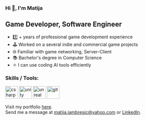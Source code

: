 ### Hi 👋, I'm Matija

## Game Developer, Software Engineer

- 7️⃣ + years of professional game development experience
- 🕹️ Worked on a several indie and commercial game projects
- 🌐 Familiar with game networking, Server-Client
- 📚 Bachelor's degree in Computer Science
- ⚛️ I can use coding AI tools efficiently

<h3 align="left">Skills / Tools:</h3>
<p align="left"> 
  <picture>
    <source media="(prefers-color-scheme: dark)" srcset="https://github.com/user-attachments/assets/7bba550a-d253-41fd-8386-19697e95a56b">
    <source media="(prefers-color-scheme: light)" srcset="https://github.com/user-attachments/assets/36fa6e7d-7d7e-4bbb-8046-2af81eda89ce">
    <img src="URL_FOR_LIGHT_MODE_IMAGE_CSHARP" alt="csharp" width="40" height="40">
  </picture>
  <picture>
    <source media="(prefers-color-scheme: dark)" srcset="https://github.com/user-attachments/assets/72a10fd9-bdaa-4217-abe3-9affc9863d09">
    <source media="(prefers-color-scheme: light)" srcset="https://github.com/user-attachments/assets/e54c204f-8d75-4894-bdc6-8e78e280237c">
    <img src="URL_FOR_LIGHT_MODE_IMAGE_UNITY" alt="unity" width="40" height="40">
  </picture>
  <picture>
    <source media="(prefers-color-scheme: dark)" srcset="https://github.com/user-attachments/assets/1b857538-659e-42a0-8192-81689bfcf452">
    <source media="(prefers-color-scheme: light)" srcset="https://github.com/user-attachments/assets/a2492b67-97b4-4672-9446-d3470b719536">
    <img src="URL_FOR_LIGHT_MODE_IMAGE_UNREAL" alt="unreal" width="40" height="40">
  </picture>
  <picture>
    <source media="(prefers-color-scheme: dark)" srcset="https://github.com/user-attachments/assets/146bb1d3-a41b-4af3-95d5-4848193d409a">
    <source media="(prefers-color-scheme: light)" srcset="https://github.com/user-attachments/assets/941d134d-d00e-49dd-af96-b1da1c0c0ef1">
    <img src="URL_FOR_LIGHT_MODE_IMAGE_GIT" alt="git" width="40" height="40">
  </picture>
</p>

<p align="left"> 
    Visit my portfolio <a href="https://matyx6.github.io/#/game-projects">here</a>.
    <br>Send me a message at <a href="mailto:matija.jambresic@yahoo.com">matija.jambresic@yahoo.com</a> or <a href="https://matyx6.github.io/#/contact">LinkedIn</a>.
</p>
